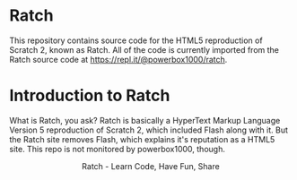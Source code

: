 # Ratch
This repository contains source code for the HTML5 reproduction of Scratch 2, known as Ratch.
All of the code is currently imported from the Ratch source code at https://repl.it/@powerbox1000/ratch.

# Introduction to Ratch
What is Ratch, you ask? Ratch is basically a HyperText Markup Language Version 5 reproduction of Scratch 2, which included Flash along with it. But the Ratch site removes Flash, which explains it's reputation as a HTML5 site. This repo is not monitored by powerbox1000, though.
<center><p>   Ratch - Learn Code, Have Fun, Share   </p></center>
